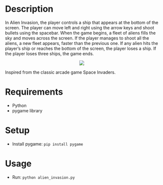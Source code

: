 # Description
In Alien Invasion, the player controls a ship that appears at the bottom of the screen. The player can move left and right using the arrow keys and shoot bullets using the spacebar. When the game begins, a fleet of aliens fills the sky and moves across the screen. If the player manages to shoot all the aliens, a new fleet appears, faster than the previous one. If any alien hits the player’s ship or reaches the bottom of the screen, the player loses a ship. If the player loses three ships, the game ends.
<p align="center"> <img src="https://github.com/dhairyapatel1506/alien-invasion/assets/101339040/7af3c799-3411-45f9-b407-d71f0e8f803f"> </p>
Inspired from the classic arcade game Space Invaders.

# Requirements
- Python
- pygame library

# Setup
- Install pygame: ```pip install pygame```

# Usage
- Run: ```python alien_invasion.py```
